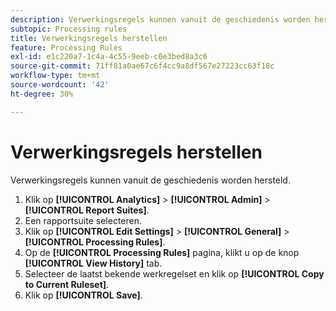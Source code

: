 ```yaml
---
description: Verwerkingsregels kunnen vanuit de geschiedenis worden hersteld.
subtopic: Processing rules
title: Verwerkingsregels herstellen
feature: Processing Rules
exl-id: e1c220a7-1c4a-4c55-9eeb-c0e3bed8a3c6
source-git-commit: 71ff81a0ae67c6f4cc9a8df567e27223cc63f18c
workflow-type: tm+mt
source-wordcount: '42'
ht-degree: 30%

---
```


# Verwerkingsregels herstellen

Verwerkingsregels kunnen vanuit de geschiedenis worden hersteld.

1. Klik op **[!UICONTROL Analytics]** > **[!UICONTROL Admin]** > **[!UICONTROL Report Suites]**.
1. Een rapportsuite selecteren.
1. Klik op **[!UICONTROL Edit Settings]** > **[!UICONTROL General]** > **[!UICONTROL Processing Rules]**.
1. Op de **[!UICONTROL Processing Rules]** pagina, klikt u op de knop **[!UICONTROL View History]** tab.
1. Selecteer de laatst bekende werkregelset en klik op **[!UICONTROL Copy to Current Ruleset]**.
1. Klik op **[!UICONTROL Save]**.
